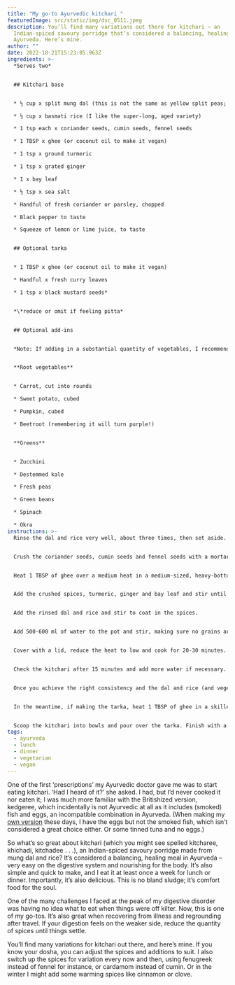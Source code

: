 ```yaml
---
title: "My go-to Ayurvedic kitchari "
featuredImage: src/static/img/dsc_0511.jpeg
description: You’ll find many variations out there for kitchari – an
  Indian-spiced savoury porridge that’s considered a balancing, healing meal in
  Ayurveda. Here’s mine.
author: ""
date: 2022-10-21T15:23:05.963Z
ingredients: >-
  *Serves two* 


  ## Kitchari base


  * ½ cup x split mung dal (this is not the same as yellow split peas; I have to buy it from my local Asian supermarket)

  * ½ cup x basmati rice (I like the super-long, aged variety) 

  * 1 tsp each x coriander seeds, cumin seeds, fennel seeds

  * 1 TBSP x ghee (or coconut oil to make it vegan)

  * 1 tsp x ground turmeric 

  * 1 tsp x grated ginger

  * 1 x bay leaf

  * ½ tsp x sea salt 

  * Handful of fresh coriander or parsley, chopped

  * Black pepper to taste

  * Squeeze of lemon or lime juice, to taste


  ## Optional tarka


  * 1 TBSP x ghee (or coconut oil to make it vegan)

  * Handful x fresh curry leaves 

  * 1 tsp x black mustard seeds* 


  *\*reduce or omit if feeling pitta* 


  ## Optional add-ins


  *Note: If adding in a substantial quantity of vegetables, I recommend reducing the kitchari base – perhaps to 1/3 cup each of mung dal and rice, and adjusting the spices and water quantities accordingly. Choose your add-ins based on your dosha, preference and seasonal availability.* 


  **Root vegetables**


  * Carrot, cut into rounds 

  * Sweet potato, cubed

  * Pumpkin, cubed 

  * Beetroot (remembering it will turn purple!) 


  **Greens** 


  * Zucchini 

  * Destemmed kale 

  * Fresh peas 

  * Green beans 

  * Spinach 

  * Okra
instructions: >-
  Rinse the dal and rice very well, about three times, then set aside. 


  Crush the coriander seeds, cumin seeds and fennel seeds with a mortar and pestle. 


  Heat 1 TBSP of ghee over a medium heat in a medium-sized, heavy-bottom pot, preferably with a lid. 


  Add the crushed spices, turmeric, ginger and bay leaf and stir until the spices are fragrant, being careful they don’t burn. Lower the heat slightly if necessary. 


  Add the rinsed dal and rice and stir to coat in the spices. 


  Add 500-600 ml of water to the pot and stir, making sure no grains are sticking to the bottom. 


  Cover with a lid, reduce the heat to low and cook for 20-30 minutes. Note: If adding root vegetables, add them after about 10 minutes of cooking time. Lighter vegetables and greens can be added in the last 5-10 minutes.


  Check the kitchari after 15 minutes and add more water if necessary. You’re looking for a soupy, porridge-like consistency – it shouldn’t be dry. 


  Once you achieve the right consistency and the dal and rice (and vegetables, if including) are very soft, remove the pot from the heat and stir in the sea salt and fresh coriander or parsley. Set aside with the lid on for 5 minutes. 


  In the meantime, if making the tarka, heat 1 TBSP of ghee in a skillet over a medium-high heat and add the curry leaves and mustard seeds. Cook while stirring until the mustard seeds start to pop, then remove from the heat. 


  Scoop the kitchari into bowls and pour over the tarka. Finish with a grind of black pepper and a squeeze of lemon or lime juice.
tags:
  - ayurveda
  - lunch
  - dinner
  - vegetarian
  - vegan
---
```

One of the first ‘prescriptions’ my Ayurvedic doctor gave me was to start eating kitchari. ‘Had I heard of it?’ she asked. I had, but I’d never cooked it nor eaten it; I was much more familiar with the Britishized version, kedgeree, which incidentally is not Ayurvedic at all as it includes (smoked) fish and eggs, an incompatible combination in Ayurveda. (When making my [own version](https://www.cookingwithnothing.com/cauliflower-rice-kedgeree/) these days, I have the eggs but not the smoked fish, which isn’t considered a great choice either. Or some tinned tuna and no eggs.)

So what’s so great about kitchari (which you might see spelled kitcharee, khichadi, kitchadee . . .), an Indian-spiced savoury porridge made from mung dal and rice? It’s considered a balancing, healing meal in Ayurveda – very easy on the digestive system and nourishing for the body. It’s also simple and quick to make, and I eat it at least once a week for lunch or dinner. Importantly, it’s also delicious. This is no bland sludge; it’s comfort food for the soul. 

One of the many challenges I faced at the peak of my digestive disorder was having no idea what to eat when things were off kilter. Now, this is one of my go-tos. It’s also great when recovering from illness and regrounding after travel. If your digestion feels on the weaker side, reduce the quantity of spices until things settle. 

You’ll find many variations for kitchari out there, and here’s mine. If you know your dosha, you can adjust the spices and additions to suit. I also switch up the spices for variation every now and then, using fenugreek instead of fennel for instance, or cardamom instead of cumin. Or in the winter I might add some warming spices like cinnamon or clove.
